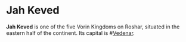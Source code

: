 # Jah Keved
**Jah Keved** is one of the five Vorin Kingdoms on Roshar, situated in the eastern half of the continent. Its capital is #[Vedenar](locations/vedenar).
